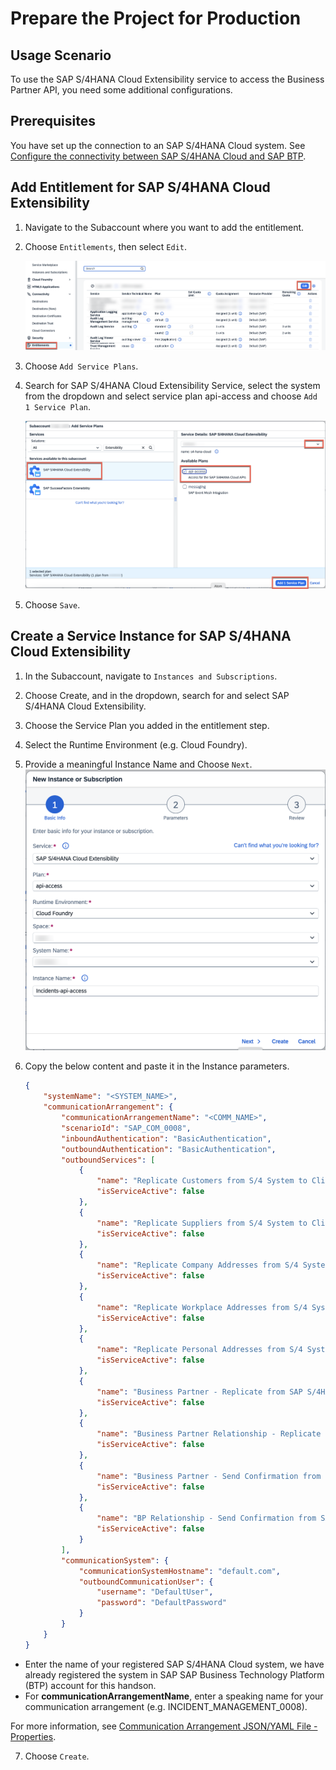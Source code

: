 # Prepare the Project for Production

## Usage Scenario

To use the SAP S/4HANA Cloud Extensibility service to access the Business Partner API, you need some additional configurations.


## Prerequisites

You have set up the connection to an SAP S/4HANA Cloud system. See [Configure the connectivity between SAP S/4HANA Cloud and SAP BTP](./s4hana-cloud-to-btp-connectivity.md). 

## Add Entitlement for SAP S/4HANA Cloud Extensibility

1. Navigate to the Subaccount where you want to add the entitlement.

2. Choose `Entitlements`, then select `Edit`.

    ![entitlements](../../images/add-remote-service/create-service/entitlement.png)

3. Choose `Add Service Plans`.

4. Search for SAP S/4HANA Cloud Extensibility Service, select the system from the dropdown and select service plan api-access and choose `Add 1 Service Plan`.

    ![create-new-file](../../images/add-remote-service/create-service/add-service-plan.png)

5. Choose `Save`.

## Create a Service Instance for SAP S/4HANA Cloud Extensibility

1. In the Subaccount, navigate to `Instances and Subscriptions`.

2. Choose Create, and in the dropdown, search for and select SAP S/4HANA Cloud Extensibility.

3. Choose the Service Plan you added in the entitlement step.
4. Select the Runtime Environment (e.g. Cloud Foundry).
5. Provide a meaningful Instance Name and Choose `Next`.
     ![create-instance](../../images/add-remote-service/create-service/instance1.png)



6. Copy the below content and paste it in the Instance parameters. 

    ```json
    {
        "systemName": "<SYSTEM_NAME>",
        "communicationArrangement": {
            "communicationArrangementName": "<COMM_NAME>",
            "scenarioId": "SAP_COM_0008",
            "inboundAuthentication": "BasicAuthentication",
            "outboundAuthentication": "BasicAuthentication",
            "outboundServices": [
                {
                    "name": "Replicate Customers from S/4 System to Client",
                    "isServiceActive": false
                },
                {
                    "name": "Replicate Suppliers from S/4 System to Client",
                    "isServiceActive": false
                },
                {
                    "name": "Replicate Company Addresses from S/4 System to Client",
                    "isServiceActive": false
                },
                {
                    "name": "Replicate Workplace Addresses from S/4 System to Client",
                    "isServiceActive": false
                },
                {
                    "name": "Replicate Personal Addresses from S/4 System to Client",
                    "isServiceActive": false
                },
                {
                    "name": "Business Partner - Replicate from SAP S/4HANA Cloud to Client",
                    "isServiceActive": false
                },
                {
                    "name": "Business Partner Relationship - Replicate from SAP S/4HANA Cloud to Client",
                    "isServiceActive": false
                },
                {
                    "name": "Business Partner - Send Confirmation from SAP S/4HANA Cloud to Client",
                    "isServiceActive": false
                },
                {
                    "name": "BP Relationship - Send Confirmation from SAP S/4HANA Cloud to Client",
                    "isServiceActive": false
                }
            ],
            "communicationSystem": {
                "communicationSystemHostname": "default.com",
                "outboundCommunicationUser": {
                    "username": "DefaultUser",
                    "password": "DefaultPassword"
                }
            }
        }
    }
    ```

- Enter the name of your registered SAP S/4HANA Cloud system, we have already registered the system in SAP SAP Business Technology Platform (BTP) account for this handson.
- For **communicationArrangementName**, enter a speaking name for your communication arrangement (e.g. INCIDENT_MANAGEMENT_0008).

For more information, see [Communication Arrangement JSON/YAML File - Properties](https://help.sap.com/viewer/65de2977205c403bbc107264b8eccf4b/Cloud/en-US/553a4c6b98be4c1ba7d1dfa0e9df8669.html).

7. Choose `Create`.
